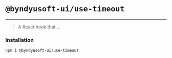 # `@byndyusoft-ui/use-timeout`
---
> A React hook that ...

### Installation

```
npm i @byndyusoft-ui/use-timeout
```
